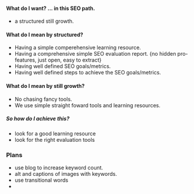 #### What do I want? ... in this SEO path.
- a structured still growth.

#### What do I mean by structured?
- Having a simple comperehensive learning resource. 
- Having a comprehensive simple SEO evaluation report. {no hidden pro-features, just open, easy to extract}
- Having well defined SEO goals/metrics.
- Having well defined steps to achieve the SEO goals/metrics.

#### What do I mean by still growth?
- No chasing fancy tools.
- We use simple straight foward tools and learning resources.


##### So how do I achieve this?
- look for a good learning resource
- look for the right evaluation tools




### Plans
- use blog to increase keyword count. 
- alt and captions of images with keywords.
- use transitional words
- 